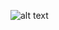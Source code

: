![alt text](https://github.com/jaumeollerfernandez/puella-magi-madoka-magica-transformations-website/blob/main/img_main.png?raw=true)
